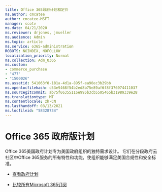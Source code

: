 ```yaml
---
title: Office 365政府计划和定价
ms.author: cmcatee
author: cmcatee-MSFT
manager: scotv
ms.date: 04/21/2020
ms.reviewer: drjones, jmueller
ms.audience: Admin
ms.topic: article
ms.service: o365-administration
ROBOTS: NOINDEX, NOFOLLOW
localization_priority: Normal
ms.collection: Adm_O365
ms.custom:
- commerce_purchase
- "477"
- "1500026"
ms.assetid: 541063f0-181a-4d1a-895f-ea90ec3b29bb
ms.openlocfilehash: c53e9468f54b2ed8b75e89af6f8f376974411037
ms.sourcegitcommit: ab75f66355116e995b3cb5505465b31989339e28
ms.translationtype: MT
ms.contentlocale: zh-CN
ms.lasthandoff: 08/13/2021
ms.locfileid: "58328734"
---
```

# <a name="office-365-government-plans"></a>Office 365 政府版计划

Office 365美国政府计划专为美国政府组织的独特需求设计。 它们在分段政府云社区中Office 365服务的所有特性和功能，使组织能够满足美国合规性和安全标准。
  
- [查看政府计划](https://products.office.com/government/compare-office-365-government-plans)

- [比较所有Microsoft 365订阅](https://products.office.com/business/compare-more-office-365-for-business-plans)